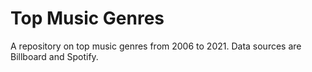 # Top Music Genres
A repository on top music genres from 2006 to 2021. Data sources are Billboard and Spotify.
